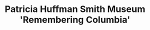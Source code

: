 ---
layout: repo
title: "Patricia Huffman Smith Museum 'Remembering Columbia'"
id: 17317
permalink: repos/17317/
---